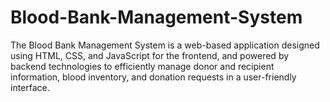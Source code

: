 # Blood-Bank-Management-System
The Blood Bank Management System is a web-based application designed using HTML, CSS, and JavaScript for the frontend, and powered by backend technologies to efficiently manage donor and recipient information, blood inventory, and donation requests in a user-friendly interface. 
